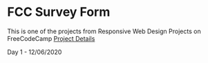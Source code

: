 # FCC Survey Form
This is one of the projects from Responsive Web Design Projects on FreeCodeCamp
[Project Details](https://www.freecodecamp.org/learn/responsive-web-design/responsive-web-design-projects/build-a-survey-form)

Day 1 - 12/06/2020